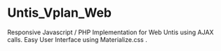 # Untis_Vplan_Web
Responsive Javascript / PHP Implementation for Web Untis using AJAX calls. Easy User Interface using Materialize.css .
